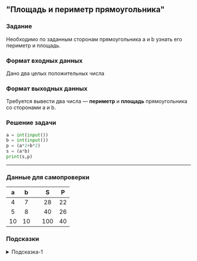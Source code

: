 ## "Площадь и периметр прямоугольника"

### Задание

Необходимо по заданным сторонам прямоугольника a и b узнать его периметр и площадь.

### Формат входных данных

Дано два целых положительных числа

### Формат выходных данных

Требуется вывести два числа — **периметр** и **площадь** прямоугольника со сторонами a и b.

### Решение задачи

```python
a = int(input())
b = int(input())
p = (a*2+b*2)
s = (a*b)
print(s,p)
```

---

### Данные для самопроверки
|   a   |   b   | |   S   |  P    |
| :---: | :---: | ---| :---: | :---: | 
|   4   |   7   | |   28  |   22  |
|   5   |   8   | |   40  |   26  |
|   10  |   10  | |  100  |   40  |
### Подсказки

<details>
<summary>Подсказка-1</summary>
Если вы не можете решить данную задачу без подсказки, у меня для вас плохие новости -)
</details>
